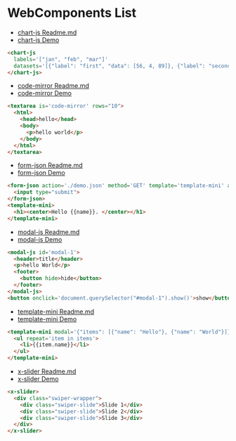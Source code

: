 # WebComponents List
* [chart-js Readme.md](https://github.com/zhoukekestar/webcomponents/tree/master/components/chart-js)
* [chart-js Demo](https://zhoukekestar.github.io/webcomponents/components/chart-js/demo.html)
```html
<chart-js
  labels='["jan", "feb", "mar"]'
  datasets='[{"label": "first", "data": [56, 4, 89]}, {"label": "second", "data": [89, 60, 12]}]'>
</chart-js>
```

* [code-mirror Readme.md](https://github.com/zhoukekestar/webcomponents/tree/master/components/code-mirror)
* [code-mirror Demo](https://zhoukekestar.github.io/webcomponents/components/code-mirror/demo.html)
```html
<textarea is='code-mirror' rows="10">
  <html>
    <head>hello</head>
    <body>
      <p>hello world</p>
    </body>
  </html>
</textarea>
```

* [form-json Readme.md](https://github.com/zhoukekestar/webcomponents/tree/master/components/form-json)
* [form-json Demo](https://zhoukekestar.github.io/webcomponents/components/form-json/demo.html)
```html
<form-json action='./demo.json' method='GET' template='template-mini' auto>
  <input type="submit">
</form-json>
<template-mini>
  <h1><center>Hello {{name}}. </center></h1>
</template-mini>
```

<!--
* [hello-world](https://zhoukekestar.github.io/webcomponents/components/hello-world/demo.html)
* [hello-world-v1](https://zhoukekestar.github.io/webcomponents/components/hello-world-v1/demo.html), Your Chrome version should be [greater than 54](http://caniuse.com/#search=Custom%20Elements%20v1) as the demo use [Custom Elements v1](https://developers.google.com/web/fundamentals/getting-started/primers/customelements)
-->

* [modal-js Readme.md](https://github.com/zhoukekestar/webcomponents/tree/master/components/modal-js)
* [modal-js Demo](https://zhoukekestar.github.io/webcomponents/components/modal-js/demo.html)
```html
<modal-js id='modal-1'>
  <header>title</header>
  <p>hello World</p>
  <footer>
    <button hide>hide</button>
  </footer>
</modal-js>
<button onclick='document.querySelector("#modal-1").show()'>show</button>
```

* [template-mini Readme.md](https://github.com/zhoukekestar/webcomponents/tree/master/components/template-mini)
* [template-mini Demo](https://zhoukekestar.github.io/webcomponents/components/template-mini/demo.html)
```html
<template-mini modal='{"items": [{"name": "Hello"}, {"name": "World"}]}'>
  <ul repeat='item in items'>
    <li>{{item.name}}</li>
  </ul>
</template-mini>
```
<!-- * [template-vue](https://zhoukekestar.github.io/webcomponents/components/template-vue/demo.html) -->

* [x-slider Readme.md](https://github.com/zhoukekestar/webcomponents/tree/master/components/x-slider)
* [x-slider Demo](https://zhoukekestar.github.io/webcomponents/components/x-slider/demo.html)
```html
<x-slider>
  <div class="swiper-wrapper">
    <div class="swiper-slide">Slide 1</div>
    <div class="swiper-slide">Slide 2</div>
    <div class="swiper-slide">Slide 3</div>
  </div>
</x-slider>
```
